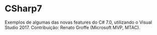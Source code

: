 # CSharp7
Exemplos de algumas das novas features do C# 7.0, utilizando o Visual Studio 2017. Contribuição: Renato Groffe (Microsoft MVP, MTAC).
